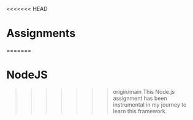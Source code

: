 <<<<<<< HEAD
# Assignments
=======
# NodeJS
>>>>>>> origin/main
This Node.js assignment has been instrumental in my journey to learn this framework.
